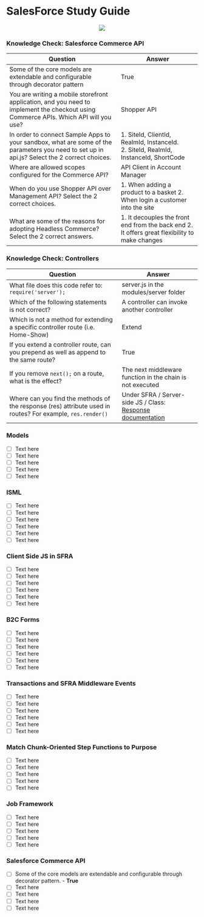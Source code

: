 # SalesForce Study Guide
  <p align="center"><img src="https://user-images.githubusercontent.com/12513606/156643945-63967b38-5306-4461-9829-a20def922a76.png" /></p>

<h3>Knowledge Check: Salesforce Commerce API</h3>

| Question  | Answer  |
|---|---|
| Some of the core models are extendable and configurable through decorator pattern | True  |
| You are writing a mobile storefront application, and you need to implement the checkout using Commerce APIs. Which API will you use? | Shopper API |
| In order to connect Sample Apps to your sandbox, what are some of the parameters you need to set up in api.js? Select the 2 correct choices. | 1. SiteId, ClientId, RealmId, InstanceId. <br/> 2. SiteId, RealmId, InstanceId, ShortCode  |
| Where are allowed scopes configured for the Commerce API? | API Client in Account Manager |
| When do you use Shopper API over Management API? Select the 2 correct choices. | 1. When adding a product to a basket   2. When login a customer into the site|
| What are some of the reasons for adopting Headless Commerce? Select the 2 correct answers. | 1. It decouples the front end from the back end   2. It offers great flexibility to make changes |

<h3>Knowledge Check: Controllers</h3>

| Question  | Answer  |
|---|---|
| What file does this code refer to: `require('server');` | server.js in the modules/server folder |
| Which of the following statements is not correct? | A controller can invoke another controller |
| Which is not a method for extending a specific controller route (i.e. Home-Show) | Extend |
| If you extend a controller route, can you prepend as well as append to the same route? | True |
| If you remove `next();` on a route, what is the effect? | The next middleware function in the chain is not executed |
| Where can you find the methods of the response (res) attribute used in routes? For example, `res.render()` | Under SFRA / Server-side JS / Class: <a href="https://documentation.b2c.commercecloud.salesforce.com/DOC1/index.jsp?topic=%2Fcom.demandware.dochelp%2Fsfrajsdoc%2Fjs%2Fserver%2Fmodules_server_response.js.html">Response documentation</a> |

<h3>Models</h3>

- [ ] Text here
- [ ] Text here
- [ ] Text here
- [ ] Text here
- [ ] Text here

<h3>ISML</h3>

- [ ] Text here
- [ ] Text here
- [ ] Text here
- [ ] Text here
- [ ] Text here
- [ ] Text here

<h3>Client Side JS in SFRA</h3>

- [ ] Text here
- [ ] Text here
- [ ] Text here
- [ ] Text here
- [ ] Text here
- [ ] Text here

<h3>B2C Forms</h3>

- [ ] Text here
- [ ] Text here
- [ ] Text here
- [ ] Text here
- [ ] Text here
- [ ] Text here

<h3>Transactions and SFRA Middleware Events</h3>

- [ ] Text here
- [ ] Text here
- [ ] Text here
- [ ] Text here
- [ ] Text here
- [ ] Text here

<h3>Match Chunk-Oriented Step Functions to Purpose</h3>

- [ ] Text here
- [ ] Text here
- [ ] Text here
- [ ] Text here
- [ ] Text here

<h3>Job Framework</h3>

- [ ] Text here
- [ ] Text here
- [ ] Text here
- [ ] Text here
- [ ] Text here

<h3>Salesforce Commerce API</h3>

- [ ] Some of the core models are extendable and configurable through decorator pattern. - <b> True </b>
- [ ] Text here
- [ ] Text here
- [ ] Text here
- [ ] Text here
